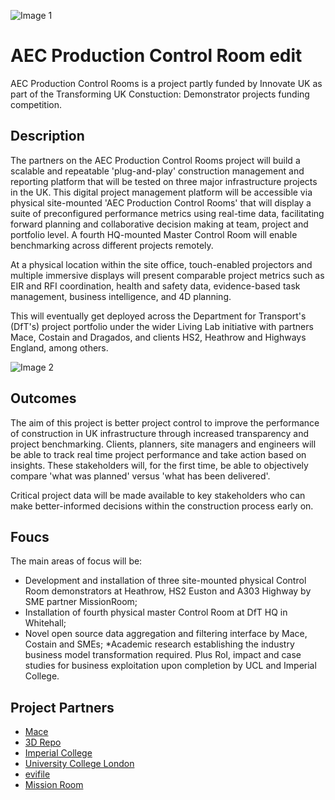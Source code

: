 ![Image 1](https://user-images.githubusercontent.com/65351463/82214936-77feca80-990e-11ea-85cc-7471bb555f85.png)

# AEC Production Control Room edit
AEC Production Control Rooms is a project partly funded by Innovate UK as part of the Transforming UK Constuction: Demonstrator projects funding competition.

## Description
The partners on the AEC Production Control Rooms project will build a scalable and repeatable 'plug-and-play' construction management and reporting platform that will be tested on three major infrastructure projects in the UK. This digital project management platform will be accessible via physical site-mounted 'AEC Production Control Rooms' that will display a suite of preconfigured performance metrics using real-time data, facilitating forward planning and collaborative decision making at team, project and portfolio level. A fourth HQ-mounted Master Control Room will enable benchmarking across different projects remotely.

At a physical location within the site office, touch-enabled projectors and multiple immersive displays will present comparable project metrics such as EIR and RFI coordination, health and safety data, evidence-based task management, business intelligence, and 4D planning.

This will eventually get deployed across the Department for Transport's (DfT's) project portfolio under the wider Living Lab initiative with partners Mace, Costain and Dragados, and clients HS2, Heathrow and Highways England, among others.

![Image 2](https://user-images.githubusercontent.com/65351463/82215068-b0060d80-990e-11ea-91f9-9cc074fbdf98.png)

## Outcomes
The aim of this project is better project control to improve the performance of construction in UK infrastructure through increased transparency and project benchmarking.  Clients, planners, site managers and engineers will be able to track real time project performance and take action based on insights. These stakeholders will, for the first time, be able to objectively compare 'what was planned' versus 'what has been delivered'.

Critical project data will be made available to key stakeholders who can make better-informed decisions within the construction process early on.

## Foucs
The main areas of focus will be:
* Development and installation of three site-mounted physical Control Room demonstrators at Heathrow, HS2 Euston and A303 Highway by SME partner MissionRoom;
* Installation of fourth physical master Control Room at DfT HQ in Whitehall;
* Novel open source data aggregation and filtering interface by Mace, Costain and SMEs;
*Academic research establishing the industry business model transformation required. Plus RoI, impact and case studies for business exploitation upon completion by UCL and Imperial College.

## Project Partners
* [Mace](https://www.macegroup.com/)
* [3D Repo](https://3drepo.com/)
* [Imperial College](https://www.imperial.ac.uk/)
* [University College London](https://www.ucl.ac.uk/)
* [evifile](https://evifile.com/)
* [Mission Room](https://missionroom.com/)
